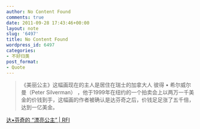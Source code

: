 ```yaml
---
author: No Content Found
comments: true
date: 2011-09-28 17:43:46+00:00
layout: note
slug: '6497'
title: No Content Found
wordpress_id: 6497
categories:
- 不好归类
post_format:
- Quote
---
```


<blockquote>《美丽公主》这幅画现在的主人是居住在瑞士的加拿大人 彼得 • 希尔威尔曼（Peter Silverman） ，他于1999年在纽约的一个拍卖会上以两万一千美金的价钱到手，这幅画的作者被确认是达芬奇之后，价钱足足涨了五千倍，达到一亿美金。</blockquote>

[达•芬奇的 “漂亮公主” | RFI](http://www.chinese.rfi.fr/node/92588)
